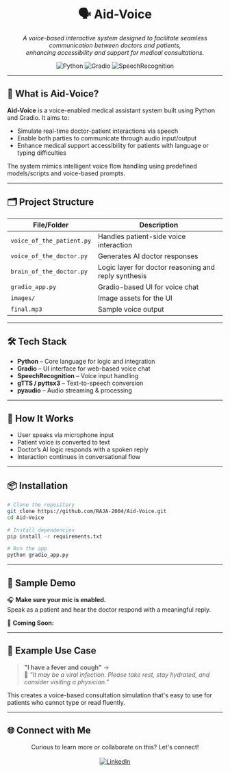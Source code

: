 <div align="center">
  <br />
  <h1>🗣️ Aid-Voice</h1>
  <p>
    <em>A voice-based interactive system designed to facilitate seamless communication between doctors and patients, <br/> enhancing accessibility and support for medical consultations.</em>
  </p>
  <p>
    <img src="https://img.shields.io/badge/-Python-black?style=for-the-badge&logo=python&logoColor=white&color=3776AB" alt="Python" />
    <img src="https://img.shields.io/badge/-Gradio-black?style=for-the-badge&logo=gradio&logoColor=white&color=FFB6C1" alt="Gradio" />
    <img src="https://img.shields.io/badge/-SpeechRecognition-black?style=for-the-badge&logo=google&logoColor=white&color=4285F4" alt="SpeechRecognition" />
  </p>
</div>

---

## 🧠 What is Aid-Voice?

**Aid-Voice** is a voice-enabled medical assistant system built using Python and Gradio. It aims to:
- Simulate real-time doctor-patient interactions via speech  
- Enable both parties to communicate through audio input/output  
- Enhance medical support accessibility for patients with language or typing difficulties

The system mimics intelligent voice flow handling using predefined models/scripts and voice-based prompts.

---

## 🗂️ Project Structure

| File/Folder               | Description                                           |
|---------------------------|-------------------------------------------------------|
| `voice_of_the_patient.py` | Handles patient-side voice interaction               |
| `voice_of_the_doctor.py`  | Generates AI doctor responses                        |
| `brain_of_the_doctor.py`  | Logic layer for doctor reasoning and reply synthesis |
| `gradio_app.py`           | Gradio-based UI for voice chat                       |
| `images/`                 | Image assets for the UI                              |
| `final.mp3`               | Sample voice output                                  |

---

## 🛠️ Tech Stack

- **Python** – Core language for logic and integration  
- **Gradio** – UI interface for web-based voice chat  
- **SpeechRecognition** – Voice input handling  
- **gTTS / pyttsx3** – Text-to-speech conversion  
- **pyaudio** – Audio streaming & processing  

---

## 🧪 How It Works

- User speaks via microphone input  
- Patient voice is converted to text  
- Doctor’s AI logic responds with a spoken reply  
- Interaction continues in conversational flow  

---

## 📦 Installation

```bash
# Clone the repository
git clone https://github.com/RAJA-2004/Aid-Voice.git
cd Aid-Voice

# Install dependencies
pip install -r requirements.txt

# Run the app
python gradio_app.py
```

---

## 🧩 Sample Demo

🎧 **Make sure your mic is enabled.**  
Speak as a patient and hear the doctor respond with a meaningful reply.

🎥 **Coming Soon:**

---

## 🧠 Example Use Case

> **"I have a fever and cough"** →  
> 🤖 *"It may be a viral infection. Please take rest, stay hydrated, and consider visiting a physician."*

This creates a voice-based consultation simulation that's easy to use for patients who cannot type or read fluently.

---

## 🌐 Connect with Me

<div align="center">
  Curious to learn more or collaborate on this? Let's connect!  
  <br/><br/>
  <a href="https://www.linkedin.com/in/rajadigvijaysingh/" target="_blank">
    <img src="https://img.shields.io/badge/LinkedIn-Raja_Digvijay_Singh-0077B5?style=for-the-badge&logo=linkedin&logoColor=white" alt="LinkedIn">
  </a>
</div>
